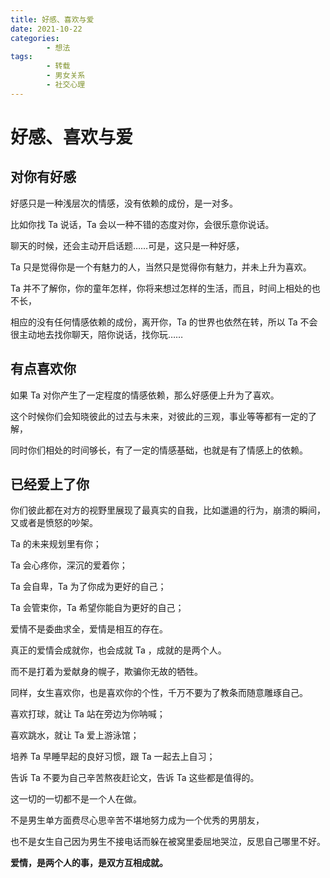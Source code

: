 ```yaml
---
title: 好感、喜欢与爱
date: 2021-10-22
categories:
        - 想法
tags:
        - 转载
        - 男女关系
        - 社交心理
---
```


# 好感、喜欢与爱

## 对你有好感

好感只是一种浅层次的情感，没有依赖的成份，是一对多。

比如你找 Ta 说话，Ta 会以一种不错的态度对你，会很乐意你说话。

聊天的时候，还会主动开启话题……可是，这只是一种好感，

Ta 只是觉得你是一个有魅力的人，当然只是觉得你有魅力，并未上升为喜欢。

Ta 并不了解你，你的童年怎样，你将来想过怎样的生活，而且，时间上相处的也不长，

相应的没有任何情感依赖的成份，离开你，Ta 的世界也依然在转，所以 Ta 不会很主动地去找你聊天，陪你说话，找你玩……

## 有点喜欢你

如果 Ta 对你产生了一定程度的情感依赖，那么好感便上升为了喜欢。

这个时候你们会知晓彼此的过去与未来，对彼此的三观，事业等等都有一定的了解，

同时你们相处的时间够长，有了一定的情感基础，也就是有了情感上的依赖。

## 已经爱上了你

你们彼此都在对方的视野里展现了最真实的自我，比如邋遢的行为，崩溃的瞬间，又或者是愤怒的吵架。

Ta 的未来规划里有你；

Ta 会心疼你，深沉的爱着你；

Ta 会自卑，Ta 为了你成为更好的自己；

Ta 会管束你，Ta 希望你能自为更好的自己；

爱情不是委曲求全，爱情是相互的存在。

真正的爱情会成就你，也会成就 Ta ，成就的是两个人。

而不是打着为爱献身的幌子，欺骗你无故的牺牲。

同样，女生喜欢你，也是喜欢你的个性，千万不要为了教条而随意雕琢自己。

喜欢打球，就让 Ta 站在旁边为你呐喊；

喜欢跳水，就让 Ta 爱上游泳馆；

培养 Ta 早睡早起的良好习惯，跟 Ta 一起去上自习；

告诉 Ta 不要为自己辛苦熬夜赶论文，告诉 Ta 这些都是值得的。

这一切的一切都不是一个人在做。

不是男生单方面费尽心思辛苦不堪地努力成为一个优秀的男朋友，

也不是女生自己因为男生不接电话而躲在被窝里委屈地哭泣，反思自己哪里不好。

**爱情，是两个人的事，是双方互相成就。**
